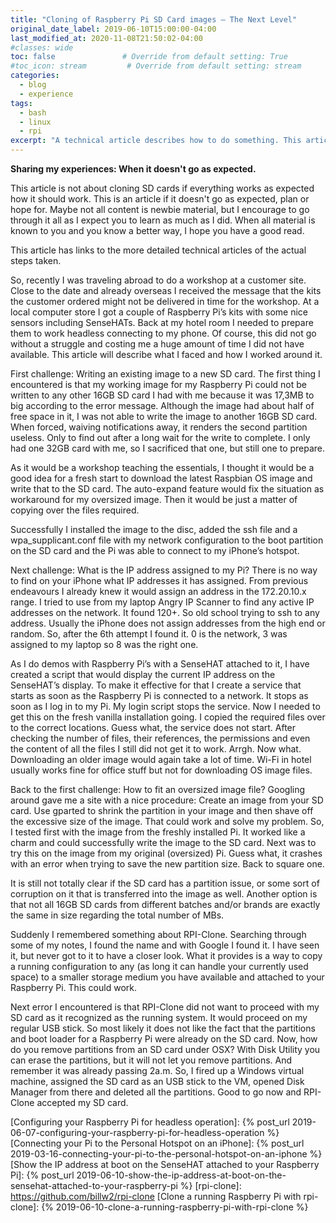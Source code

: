 ```yaml
---
title: "Cloning of Raspberry Pi SD Card images – The Next Level"
original_date_label: 2019-06-10T15:00:00-04:00
last_modified_at: 2020-11-08T21:50:02-04:00
#classes: wide
toc: false               # Override from default setting: True
#toc_icon: stream         # Override from default setting: stream
categories:
  - blog
  - experience
tags:
  - bash
  - linux
  - rpi
excerpt: "A technical article describes how to do something. This article tells about the experience I acquired that resulted into a technical solution. Here you can read my story behind the experience."
---
```


**Sharing my experiences: When it doesn't go as expected.**

This article is not about cloning SD cards if everything works as expected how it should work. This is an article if it doesn't go as expected, plan or hope for. Maybe not all content is newbie material, but I  encourage to go through it all as I expect you to learn as much as I did. When all material is known to you and you know a better way, I hope you have a good read.

This article has links to the more detailed technical articles of the actual steps taken.

So, recently I was traveling abroad to do a workshop at a customer site. Close to the date and already overseas I received the message that the kits the customer ordered might not be delivered in time for the workshop. At a local computer store I got a couple of Raspberry Pi’s kits with some nice sensors including SenseHATs. Back at my hotel room I needed to prepare them to work headless connecting to my phone. Of course, this did not go without a struggle and costing me a huge amount of time I did not have available. This article will describe what I faced and how I worked around it.

First challenge: Writing an existing image to a new SD card.
The first thing I encountered is that my working image for my Raspberry Pi could not be written to any other 16GB SD card I had with me because it was 17,3MB to big according to the error message. Although the image had about half of free space in it, I was not able to write the image to another 16GB SD card. When forced, waiving notifications away, it renders the second partition useless. Only to find out after a long wait for the write to complete. I only had one 32GB card with me, so I sacrificed that one, but still one to prepare.

<!-- * See article: [Writing and backup SD cards for your Raspberry Pi] -->

As it would be a workshop teaching the essentials, I thought it would be a good idea for a fresh start to download the latest Raspbian OS image and write that to the SD card. The auto-expand feature would fix the situation as workaround for my oversized image. Then it would be just a matter of copying over the files required.

Successfully I installed the image to the disc, added the ssh file and a wpa_supplicant.conf file with my network configuration to the boot partition on the SD card and the Pi was able to connect to my iPhone’s hotspot.
<!-- * See article: [Configuring your Raspberry Pi for headless operation]
* See article: [Connecting your Pi to the Personal Hotspot on an iPhone] -->

Next challenge: What is the IP address assigned to my Pi?
There is no way to find on your iPhone what IP addresses it has assigned. From previous endeavours I already knew it would assign an address in the 172.20.10.x range. I tried to use from my laptop Angry IP Scanner to find any active IP addresses on the network. It found 120+. So old school trying to ssh to any address. Usually the iPhone does not assign addresses from the high end or random. So, after the 6th attempt I found it. 0 is the network, 3 was assigned to my laptop so 8 was the right one.

As I do demos with Raspberry Pi’s with a SenseHAT attached to it, I have created a script that would display the current IP address on the SenseHAT’s display. To make it effective for that I create a service that starts as soon as the Raspberry Pi is connected to a network. It stops as soon as I log in to my Pi. My login script stops the service. Now I needed to get this on the fresh vanilla installation going. I copied the required files over to the correct locations. Guess what, the service does not start. After checking the number of files, their references, the permissions and even the content of all the files I still did not get it to work. Arrgh. Now what. Downloading an older image would again take a lot of time. Wi-Fi in hotel usually works fine for office stuff but not for downloading OS image files.
<!-- * See article: [Show the IP address at boot on the SenseHAT attached to your Raspberry Pi] -->

Back to the first challenge: How to fit an oversized image file?
Googling around gave me a site with a nice procedure: Create an image from your SD card. Use gparted to shrink the partition in your image and then shave off the excessive size of the image. That could work and solve my problem. So, I tested first with the image from the freshly installed Pi. It worked like a charm and could successfully write the image to the SD card. Next was to try this on the image from my original (oversized) Pi. Guess what, it crashes with an error when trying to save the new partition size. Back to square one.

It is still not totally clear if the SD card has a partition issue, or some sort of corruption on it that is transferred into the image as well. Another option is that not all 16GB SD cards from different batches and/or brands are exactly the same in size regarding the total number of MBs.

Suddenly I remembered something about RPI-Clone. Searching through some of my notes, I found the name and with Google I found it. I have seen it, but never got to it to have a closer look. What it provides is a way to copy a running configuration to any (as long it can handle your currently used space) to a smaller storage medium you have available and attached to your Raspberry Pi. This could work.
<!-- * See link: [rpi-clone] -->

Next error I encountered is that RPI-Clone did not want to proceed with my SD card as it recognized as the running system. It would proceed on my regular USB stick. So most likely it does not like the fact that the partitions and boot loader for a Raspberry Pi were already on the SD card. Now, how do you remove partitions from an SD card under OSX? With Disk Utility you can erase the partitions, but it will not let you remove partitions. And remember it was already passing 2a.m. So, I fired up a Windows virtual machine, assigned the SD card as an USB stick to the VM, opened Disk Manager from there and deleted all the partitions. Good to go now and RPI-Clone accepted my SD card.
<!-- * See article: [Clone a running Raspberry Pi with rpi-clone] -->



<!-- [Writing and backup SD cards for your Raspberry Pi]: {% post_url 2019-06-07-write-and-backup-sd-cards-for-your-raspberry-pi %} -->
[Configuring your Raspberry Pi for headless operation]: {% post_url 2019-06-07-configuring-your-raspberry-pi-for-headless-operation %}
[Connecting your Pi to the Personal Hotspot on an iPhone]: {% post_url 2019-03-16-connecting-your-pi-to-the-personal-hotspot-on-an-iphone %}
[Show the IP address at boot on the SenseHAT attached to your Raspberry Pi]: {% post_url 2019-06-10-show-the-ip-address-at-boot-on-the-sensehat-attached-to-your-raspberry-pi %}
[rpi-clone]: https://github.com/billw2/rpi-clone
[Clone a running Raspberry Pi with rpi-clone]: {% 2019-06-10-clone-a-running-raspberry-pi-with-rpi-clone %}
